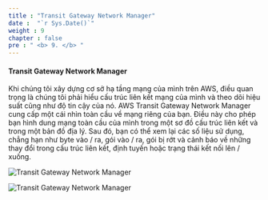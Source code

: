 ```yaml
---
title : "Transit Gateway Network Manager"
date :  "`r Sys.Date()`" 
weight : 9
chapter : false
pre : " <b> 9. </b> "
---
```


#### Transit Gateway Network Manager

Khi chúng tôi xây dựng cơ sở hạ tầng mạng của mình trên AWS, điều quan trọng là chúng tôi phải hiểu cấu trúc liên kết mạng của mình và theo dõi hiệu suất cũng như độ tin cậy của nó. AWS Transit Gateway Network Manager cung cấp một cái nhìn toàn cầu về mạng riêng của bạn. Điều này cho phép bạn hình dung mạng toàn cầu của mình trong một sơ đồ cấu trúc liên kết và trong một bản đồ địa lý. Sau đó, bạn có thể xem lại các số liệu sử dụng, chẳng hạn như byte vào / ra, gói vào / ra, gói bị rớt và cảnh báo về những thay đổi trong cấu trúc liên kết, định tuyến hoặc trạng thái kết nối lên / xuống.



![Transit Gateway Network Manager](/images/TGWNetworkManager/00039.png?featherlight=false&width=90pc)

![Transit Gateway Network Manager](/images/TGWNetworkManager/00040.png?featherlight=false&width=90pc)


